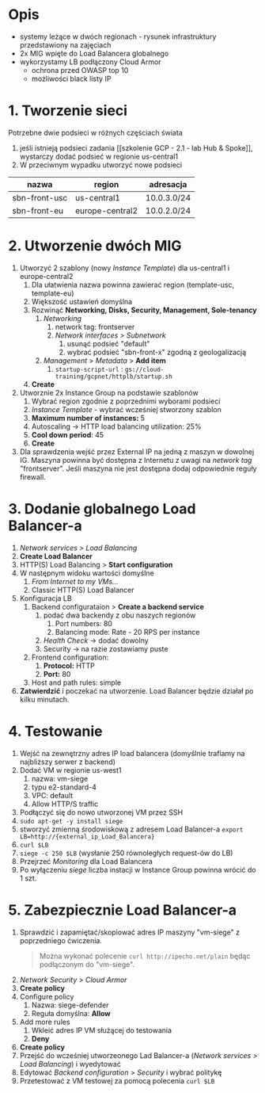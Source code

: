 # Opis
- systemy leżące w dwóch regionach - rysunek infrastruktury przedstawiony na zajęciach
- 2x MIG wpięte do Load Balancera globalnego
- wykorzystamy LB podłączony Cloud Armor
	- ochrona przed OWASP top 10
	- możliwości black listy IP


# 1. Tworzenie sieci
Potrzebne dwie podsieci w różnych częściach świata
1. jeśli istnieją podsieci zadania [[szkolenie GCP - 2.1 - lab Hub & Spoke]], wystarczy dodać podsieć w regionie us-central1
2. W przeciwnym wypadku utworzyć nowe podsieci

nazwa|region|adresacja
-|-|-
sbn-front-usc|us-central1|10.0.3.0/24
sbn-front-eu|europe-central2|10.0.2.0/24


# 2. Utworzenie dwóch MIG
1. Utworzyć 2 szablony (nowy *Instance Template*) dla us-central1 i europe-central2 
	1. Dla ułatwienia nazwa powinna zawierać region (template-usc, template-eu)
	2. Większość ustawień domyślna
	3. Rozwinąć **Networking, Disks, Security, Management, Sole-tenancy**
		1. *Networking*
			1. network tag: frontserver 
			2. *Network interfaces > Subnetwork*
				1. usunąć podsieć "default"
				2. wybrać podsieć "sbn-front-x" zgodną z geologalizacją
		2. *Management* > *Metadata* > **Add item**
			1. `startup-script-url` : `gs://cloud-training/gcpnet/httplb/startup.sh`
	4. **Create**
2. Utworznie 2x Instance Group na podstawie szablonów
	1. Wybrać region zgodnie z poprzednimi wyborami podsieci
	2. *Instance Template* - wybrać wcześniej stworzony szablon
	3. **Maximum number of instances:** 5
	4. Autoscaling -> HTTP load balancing utilization: 25%
	5. **Cool down period**: 45 
	6. **Create**
3. Dla sprawdzenia wejść przez External IP na jedną z maszyn w dowolnej IG. Maszyna powinna być dostępna z Internetu z uwagi na *network tag* "frontserver". Jeśli maszyna nie jest dostępna dodaj odpowiednie reguły firewall.

# 3. Dodanie globalnego Load Balancer-a
1. *Network services > Load Balancing*
2. **Create Load Balancer**
3. HTTP(S) Load Balancing > **Start configuration**
4. W następnym widoku wartości domyślne
	1. *From Internet to my VMs...*
	2. Classic HTTP(S) Load Balancer
5. Konfiguracja LB
	1. Backend configurataion > **Create a backend service** 
		1. podać dwa backendy z obu naszych regionów
			1. Port numbers: 80
			2. Balancing mode: Rate - 20 RPS per instance
		2. *Health Check* -> dodać dowolny
		3. Security -> na razie zostawiamy puste
	2. Frontend configuration: 
		1. **Protocol:** HTTP
		2. **Port:** 80
	3. Host and path rules: simple
6. **Zatwierdzić** i poczekać na utworzenie. Load Balancer będzie działał po kilku minutach.


# 4. Testowanie
1. Wejść na zewnętrzny adres IP load balancera (domyślnie trafiamy na najbliższy serwer z backend)
2. Dodać VM w regionie us-west1 
	1. nazwa: vm-siege
	2. typu e2-standard-4
	3. VPC: default
	4. Allow HTTP/S traffic
3. Podłączyć się do nowo utworzonej VM przez SSH
4. `sudo apt-get -y install siege`
5. stworzyć zmienną środowiskową z adresem Load Balancer-a `export LB=http://{external_ip_Load_Balancera}`
6. `curl $LB`
7. `siege -c 250 $LB` (wysłanie 250 równoległych request-ów do LB)
8. Przejrzeć *Monitoring* dla Load Balancera
9. Po wyłączeniu *siege* liczba instacji w Instance Group powinna wrócić do 1 szt.


# 5. Zabezpiecznie Load Balancer-a
1. Sprawdzić i zapamiętać/skopiować adres IP maszyny "vm-siege" z poprzedniego ćwiczenia. 
    > Można wykonać polecenie `curl http://ipecho.net/plain` będąc podłączonym do "vm-siege".
3. *Network Security > Cloud Armor*
4. **Create policy**
5. Configure policy
	1. Nazwa: siege-defender
	2. Reguła domyślna: **Allow**
6. Add more rules
	1. Wkleić adres IP VM służącej do testowania
	2. **Deny**
7. **Create policy**
8. Przejść do wcześniej utworzeonego Lad Balancer-a (*Network services > Load Balancing*) i wyedytować
9. Edytować *Backend configuration* > *Security* i wybrać politykę
10. Przetestować z VM testowej za pomocą polecenia `curl $LB`
